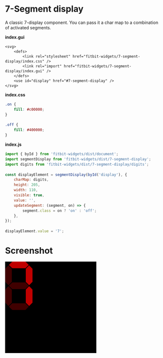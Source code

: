 # 7-Segment display

A classic 7-display component.
You can pass it a char map to a combination of activated segments.

**index.gui**

```
<svg>
	<defs>
		<link rel="stylesheet" href="fitbit-widgets/7-segment-display/index.css" />
		<link rel="import" href="fitbit-widgets/7-segment-display/index.gui" />
	</defs>
	<use id="display" href="#7-segment-display" />
</svg>
```

**index.css**

```css
.on {
	fill: #c00000;
}

.off {
	fill: #400000;
}
```

**index.js**

```javascript
import { byId } from 'fitbit-widgets/dist/document';
import segmentDisplay from 'fitbit-widgets/dist/7-segment-display';
import digits from 'fitbit-widgets/dist/7-segment-display/digits';

const displayElement = segmentDisplay(byId('display'), {
	charMap: digits,
	height: 205,
	width: 110,
	visible: true,
	value: '',
	updateSegment: (segment, on) => {
		segment.class = on ? 'on' : 'off';
	},
});

displayElement.value = '7';
```

# Screenshot

![The number 7](./screenshot.png)
